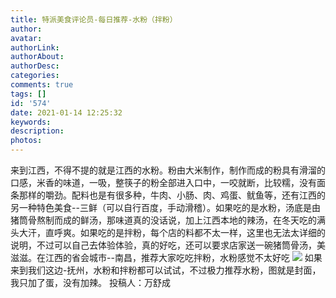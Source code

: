 ```yaml
---
title: 特派美食评论员-每日推荐-水粉（拌粉）
author: 
avatar: 
authorLink: 
authorAbout: 
authorDesc: 
categories: 
comments: true
tags: []
id: '574'
date: 2021-01-14 12:25:32
keywords:
description:
photos:
---
```


来到江西，不得不提的就是江西的水粉。粉由大米制作，制作而成的粉具有滑溜的口感，米香的味道，一吸，整筷子的粉全部进入口中，一咬就断，比较糯，没有面条那样的嚼劲。配料也是有很多种，牛肉、小肠、肉、鸡蛋、鱿鱼等，还有江西的另一种特色美食--三鲜（可以自行百度，手动滑稽）。如果吃的是水粉，汤底是由猪筒骨熬制而成的鲜汤，那味道真的没话说，加上江西本地的辣汤，在冬天吃的满头大汗，直呼爽。如果吃的是拌粉，每个店的料都不太一样，这里也无法太详细的说明，不过可以自己去体验体验，真的好吃，还可以要求店家送一碗猪筒骨汤，美滋滋。在江西的省会城市--南昌，推荐大家吃吃拌粉，水粉感觉不太好吃 ![](http://www.aiupc.xyz/wp-content/uploads/2021/01/QQ图片20210114121357.jpg) 如果来到我们这边-抚州，水粉和拌粉都可以试试，不过极力推荐水粉，图就是封面，我只加了蛋，没有加辣。 投稿人：万舒成